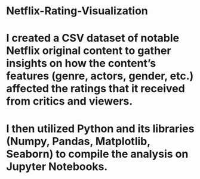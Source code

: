 # Netflix-Rating-Visualization

# I created a CSV dataset of notable Netflix original content to gather insights on how the content’s features (genre, actors, gender, etc.) affected the ratings that it received from critics and viewers. 
# I then utilized Python and its libraries (Numpy, Pandas, Matplotlib, Seaborn) to compile the analysis on Jupyter Notebooks.
